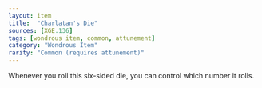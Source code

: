 ```yaml
---
layout: item
title:  "Charlatan's Die"
sources: [XGE.136]
tags: [wondrous item, common, attunement]
category: "Wondrous Item"
rarity: "Common (requires attunement)"
---
```


Whenever you roll this six-sided die, you can control which number it rolls.